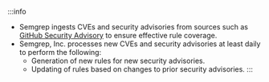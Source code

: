 :::info
- Semgrep ingests CVEs and security advisories from sources such as [GitHub Security Advisory](https://github.com/advisories) to ensure effective rule coverage.
- Semgrep, Inc. processes new CVEs and security advisories at least daily to perform the following:
    - Generation of new rules for new security advisories.
    - Updating of rules based on changes to prior security advisories.
:::
